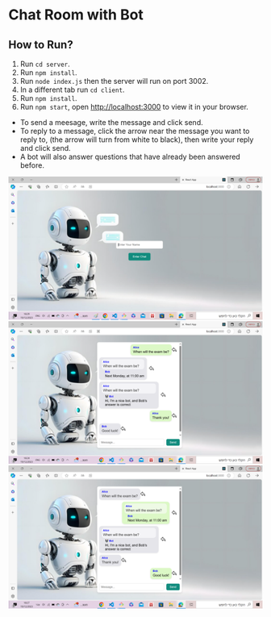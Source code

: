 # Chat Room with Bot

## How to Run?
1. Run `cd server`.
2. Run `npm install`.
3. Run `node index.js` then the server will run on port 3002.
4. In a different tab run `cd client`.
5. Run `npm install`.
6. Run `npm start`, open [http://localhost:3000](http://localhost:3000) to view it in your browser.

- To send a meesage, write the message and click send.
- To reply to a message, click the arrow near the message you want to reply to, (the arrow will turn from white to black), then write your reply and click send.
- A bot will also answer questions that have already been answered before.

![Screenshot](Screenshot.png)
![Alice-Screenshot](Alice-Screenshot.png)
![Bob-Screenshot](Bob-Screenshot.png)